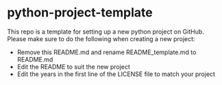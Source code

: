 # python-project-template 
This repo is a template for setting up a new python project on GitHub. Please make sure to do the following when creating a new project:

* Remove this README.md and rename README_template.md to README.md
* Edit the README to suit the new project
* Edit the years in the first line of the LICENSE file to match your project

